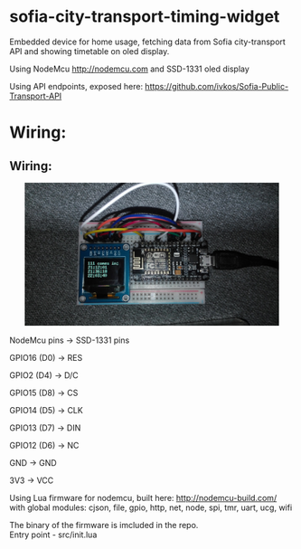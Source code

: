 # sofia-city-transport-timing-widget

Embedded device for home usage,
fetching data from Sofia city-transport API and showing timetable on oled display.

Using NodeMcu http://nodemcu.com
and SSD-1331 oled display

Using API endpoints, exposed here: https://github.com/ivkos/Sofia-Public-Transport-API

# Wiring:

<h2>Wiring:</h2>

<p align="center">
	<img src="IMG_20160804_210255.jpg" width="450"/>
</p>

NodeMcu pins -> SSD-1331 pins

GPIO16 (D0)  -> RES

GPIO2 (D4)   -> D/C

GPIO15 (D8)  -> CS

GPIO14 (D5)  -> CLK

GPIO13 (D7)  -> DIN

GPIO12 (D6)  -> NC

GND          -> GND

3V3          -> VCC


Using Lua firmware for nodemcu, built here: http://nodemcu-build.com/
with global modules: cjson, file, gpio, http, net, node, spi, tmr, uart, ucg, wifi

The binary of the firmware is imcluded in the repo.
<br/>
Entry point - src/init.lua
